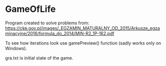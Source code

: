 # GameOfLife

Program created to solve problems from: https://cke.gov.pl/images/_EGZAMIN_MATURALNY_OD_2015/Arkusze_egzaminacyjne/2016/formula_do_2014/MIN-R2_1P-162.pdf

To see how iterations look use gamePreview() function (sadly works only on Windows).

gra.txt is initial state of the game.
